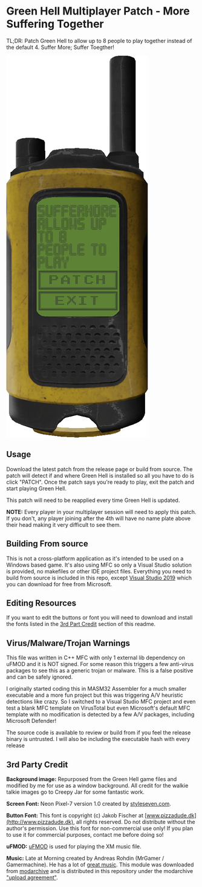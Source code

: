 # Green Hell Multiplayer Patch - More Suffering Together
TL;DR: Patch Green Hell to allow up to 8 people to play together instead of the default 4. Suffer More; Suffer Toegther!

![main patch window](/contrib/screenshot.png?raw=true "main patch window")

## Usage
Download the latest patch from the release page or build from source. The patch will detect if and where Green Hell is installed so all you have to do is click "PATCH". Once the patch says you're ready to play, exit the patch and start playing Green Hell.

This patch will need to be reapplied every time Green Hell is updated.

**NOTE:** Every player in your multiplayer session will need to apply this patch. If you don't, any player joining after the 4th will have no name plate above their head making it very difficult to see them.

## Building From source
This is not a cross-platform application as it's intended to be used on a Windows based game. It's also using MFC so only a Visual Studio solution is provided, no makefiles or other IDE project files. Everything you need to build from source is included in this repo, except [Visual Studio 2019](https://visualstudio.microsoft.com/downloads/) which you can download for free from Microsoft.

## Editing Resources
If you want to edit the buttons or font you will need to download and install the fonts listed in the [3rd Part Credit](#3rd-party-credit) section of this readme.

## Virus/Malware/Trojan Warnings
This file was written in C++ MFC with only 1 external lib dependency on uFMOD and it is NOT signed. For some reason this triggers a few anti-virus packages to see this as a generic trojan or malware. This is a false positive and can be safely ignored.

I originally started coding this in MASM32 Assembler for a much smaller executable and a more fun project but this was triggering A/V heuristic detections like crazy. So I switched to a Visual Studio MFC project and even test a blank MFC template on VirusTotal but even Microsoft's default MFC template with no modification is detected by a few A/V packages, including Microsoft Defender!

The source code is available to review or build from if you feel the release binary is untrusted. I will also be including the executable hash with every release

## 3rd Party Credit
**Background image:** Repurposed from the Green Hell game files and modified by me for use as a window background. All credit for the walkie talkie images go to Creepy Jar for some fantastic work.

**Screen Font:** Neon Pixel-7 version 1.0 created by [styleseven.com](http://www.styleseven.com/php/get_product.php?product=Neon%20Pixel-7).

**Button Font:**
This font is copyright (c) Jakob Fischer at [www.pizzadude.dk](http://www.pizzadude.dk), all rights reserved. Do not distribute without the author's permission.
Use this font for non-commercial use only! If you plan to use it for commercial purposes, contact me before doing so!

**uFMOD:** [uFMOD](http://ufmod.sourceforge.net/) is used for playing the XM music file.

**Music:** Late at Morning created by Andreas Rohdin (MrGamer / Gamermachine). He has a lot of [great music](https://soundcloud.com/gamermachine). This module was downloaded from [modarchive](https://modarchive.org/index.php?request=view_by_moduleid&query=52842) and is distributed in this repository under the modarchive ["upload agreement"](https://modarchive.org/index.php?faq-licensing).
